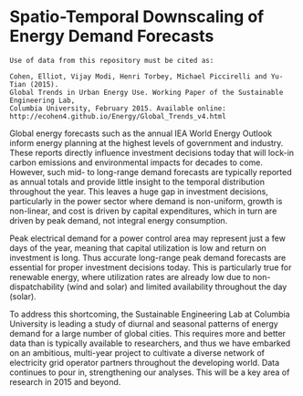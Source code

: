 # Spatio-Temporal Downscaling of Energy Demand Forecasts

	Use of data from this repository must be cited as:
	
	Cohen, Elliot, Vijay Modi, Henri Torbey, Michael Piccirelli and Yu-Tian (2015).  
	Global Trends in Urban Energy Use. Working Paper of the Sustainable Engineering Lab,   
	Columbia University, February 2015. Available online:  
	http://ecohen4.github.io/Energy/Global_Trends_v4.html
	
Global energy forecasts such as the annual IEA World Energy Outlook inform energy planning at the highest levels of government and industry. These reports directly influence investment decisions today that will lock-in carbon emissions and environmental impacts for decades to come. However, such mid- to long-range demand forecasts are typically reported as annual totals and provide little insight to the temporal distribution throughout the year. This leaves a huge gap in investment decisions, particularly in the power sector where demand is non-uniform, growth is non-linear, and cost is driven by capital expenditures, which in turn are driven by peak demand, not integral energy consumption. 

Peak electrical demand for a power control area may represent just a few days of the year, meaning that capital utilization is low and return on investment is long. Thus accurate long-range peak demand forecasts are essential for proper investment decisions today. This is particularly true for renewable energy, where utilization rates are already low due to non-dispatchability (wind and solar) and limited availability throughout the day (solar).

To address this shortcoming, the Sustainable Engineering Lab at Columbia University is leading a study of diurnal and seasonal patterns of energy demand for a large number of global cities. This requires more and better data than is typically available to researchers, and thus we have embarked on an ambitious, multi-year project to cultivate a diverse network of electricity grid operator partners throughout the developing world. Data continues to pour in, strengthening our analyses. This will be a key area of research in 2015 and beyond.

